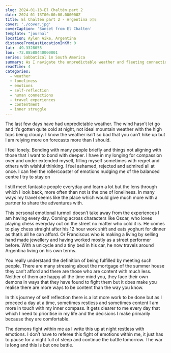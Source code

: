 ```yaml
---
slug: 2024-01-13-El Chaltén part 2
date: 2024-01-13T00:00:00.000000Z
title: El Chaltén part 2 - Argentina 🇦🇷
cover: './cover.jpg'
coverCaption: 'Sunset from El Chalten'
template: "journal"
location: Aylen Aike, Argentina
distanceFromLastLocationInKM: 0
lat: -49.3328055
lon: -72.88588440000001
series: Sabbatical in South America
summary: As I navigate the unpredictable weather and fleeting connections in El Chaltén, I grapple with loneliness and emotional turmoil, yet find profound inspiration in the resilience of those around me and a growing clarity in my own journey.
readTime: 4
categories:
  - weather
  - loneliness
  - emotions
  - self-reflection
  - human connections
  - travel experiences
  - contentment
  - inner struggle
---
```


The last few days have had unpredictable weather. The wind hasn’t let go and it’s gotten quite cold at night, not ideal mountain weather with the high tops being cloudy. I know the weather isn’t so bad that you can’t hike up but I am relying more on forecasts more than I should.

I feel lonely. Bonding with many people briefly and things not aligning with those that I want to bond with deeper. I have in my longing for compassion over and under extended myself, filling myself sometimes with regret and others with wishful thinking. I feel ashamed, rejected and admired all at once. I can feel the rollercoaster of emotions nudging me of the balanced centre I try to stay on

I still meet fantastic people everyday and learn a lot but the lens through which I look back, more often than not is the one of loneliness. In many ways my travel seems like the place which would give much more with a partner to share the adventures with.

This personal emotional turmoil doesn’t take away from the experiences I am having every day. Coming across characters like Oscar, who loves playing chess everyday out on the street no matter who cold it is. He comes to play chess straight after his 12 hour work shift and eats yoghurt for dinner as that’s all he can afford. Or Franciscus who is making a living by selling hand made jewellery and having worked mostly as a street performer before. With a unicycle and a tiny bed in his car, he now travels around Argentina living on his own terms.

You really understand the definition of being fulfilled by meeting such people. There are many stressing about the mortgage of the summer house they can’t afford and there are those who are content with much less. Neither of them are happy all the time mind you, they face their own demons in ways that they have found to fight them but it does make you realise there are more ways to be content than the way you know.

In this journey of self reflection there is a lot more work to be done but as I proceed a day at a time, sometimes restless and sometimes content I am more in touch with my inner compass. It gets clearer to me every day that which I need to prioritise in my life and the decisions I make primarily because they are comfortable.

The demons fight within me as I write this up at night restless with emotions. I don’t have to referee this fight of emotions within me, it just has to pause for a night full of sleep and continue the battle tomorrow. The war is long and this is but one battle.